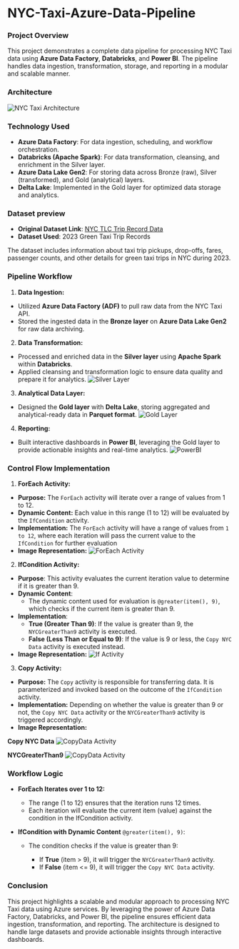 # NYC-Taxi-Azure-Data-Pipeline

### Project Overview
This project demonstrates a complete data pipeline for processing NYC Taxi data using **Azure Data Factory**, **Databricks**, and **Power BI**. The pipeline handles data ingestion, transformation, storage, and reporting in a modular and scalable manner.

### Architecture
![NYC Taxi Architecture](TaxiArchitecture.png)

### Technology Used
* **Azure Data Factory**: For data ingestion, scheduling, and workflow orchestration.
* **Databricks (Apache Spark)**: For data transformation, cleansing, and enrichment in the Silver layer.
* **Azure Data Lake Gen2**: For storing data across Bronze (raw), Silver (transformed), and Gold (analytical) layers.
* **Delta Lake**: Implemented in the Gold layer for optimized data storage and analytics.

### Dataset preview
* **Original Dataset Link**: [NYC TLC Trip Record Data](https://www.nyc.gov/site/tlc/about/tlc-trip-record-data.page)
* **Dataset Used**: 2023 Green Taxi Trip Records
  
The dataset includes information about taxi trip pickups, drop-offs, fares, passenger counts, and other details for green taxi trips in NYC during 2023.

### Pipeline Workflow
1. **Data Ingestion:**
* Utilized **Azure Data Factory (ADF)** to pull raw data from the NYC Taxi API.
* Stored the ingested data in the **Bronze layer** on **Azure Data Lake Gen2** for raw data archiving.

2. **Data Transformation:**
* Processed and enriched data in the **Silver layer** using **Apache Spark** within **Databricks**.
* Applied cleansing and transformation logic to ensure data quality and prepare it for analytics.
![Silver Layer](dataTransformation.PNG)

3. **Analytical Data Layer:**
* Designed the **Gold layer** with **Delta Lake**, storing aggregated and analytical-ready data in **Parquet format**.
![Gold Layer](dataGold.PNG)

4. **Reporting:**
* Built interactive dashboards in **Power BI**, leveraging the Gold layer to provide actionable insights and real-time analytics.
![PowerBI](MicrosoftBI.PNG)

### Control Flow Implementation
1. **ForEach Activity:**
* **Purpose:** The `ForEach` activity will iterate over a range of values from 1 to 12.
* **Dynamic Content:** Each value in this range (1 to 12) will be evaluated by the `IfCondition` activity.
* **Implementation:** The `ForEach` activity will have a range of values from `1 to 12`, where each iteration will pass the current value to the `IfCondition` for further evaluation
* **Image Representation:**
![ForEach Activity](forEachAdf.PNG)

2. **IfCondition Activity:**
* **Purpose**: This activity evaluates the current iteration value to determine if it is greater than 9.
* **Dynamic Content**:
    * The dynamic content used for evaluation is `@greater(item(), 9)`, which checks if the current item is greater than 9.
* **Implementation**:
    * **True (Greater Than 9)**: If the value is greater than 9, the `NYCGreaterThan9` activity is executed.
    * **False (Less Than or Equal to 9)**: If the value is 9 or less, the `Copy NYC Data` activity is executed instead.
* **Image Representation:**
![If Activity](adf_IF.PNG)

3. **Copy Activity:**
* **Purpose:** The `Copy` activity is responsible for transferring data. It is parameterized and invoked based on the outcome of the `IfCondition` activity.
* **Implementation:** Depending on whether the value is greater than 9 or not, the `Copy NYC Data` activity or the `NYCGreaterThan9` activity is triggered accordingly.
* **Image Representation:**</br>

**Copy NYC Data**
![CopyData Activity](adf_copyData.PNG)

**NYCGreaterThan9**
![CopyData Activity](adf_copyGreater9.PNG)

### Workflow Logic
* **ForEach Iterates over 1 to 12:**
    * The range (1 to 12) ensures that the iteration runs 12 times.
    * Each iteration will evaluate the current item (value) against the condition in the IfCondition activity.

* **IfCondition with Dynamic Content** `@greater(item(), 9)`:
  * The condition checks if the value is greater than 9:

    * If **True** (item > 9), it will trigger the `NYCGreaterThan9` activity.
    * If **False** (item <= 9), it will trigger the `Copy NYC Data` activity.

### Conclusion
This project highlights a scalable and modular approach to processing NYC Taxi data using Azure services. By leveraging the power of Azure Data Factory, Databricks, and Power BI, the pipeline ensures efficient data ingestion, transformation, and reporting. The architecture is designed to handle large datasets and provide actionable insights through interactive dashboards.
